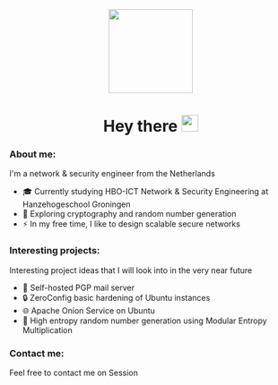 
<div id="header" align="center">
  <img src="https://media.giphy.com/media/gjrYDwbjnK8x36xZIO/giphy.gif" width="150"/>
</div>

<h1 align="center">
  Hey there
  <img src="https://media.giphy.com/media/hvRJCLFzcasrR4ia7z/giphy.gif" width="30px"/>
</h1>

### About me:
I'm a network & security engineer from the Netherlands
- :mortar_board: Currently studying HBO-ICT Network & Security Engineering at Hanzehogeschool Groningen
- :seedling: Exploring cryptography and random number generation
- :zap: In my free time, I like to design scalable secure networks

### Interesting projects:
Interesting project ideas that I will look into in the very near future  
- :email: Self-hosted PGP mail server  
- :lock: ZeroConfig basic hardening of Ubuntu instances
- :globe_with_meridians: Apache Onion Service on Ubuntu  
- :twisted_rightwards_arrows: High entropy random number generation using Modular Entropy Multiplication  

### Contact me:
Feel free to contact me on Session


